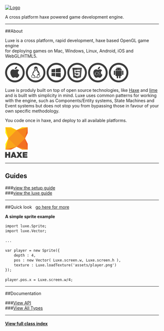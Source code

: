 
[![Logo](http://luxeengine.com/images/logo.png)](./index.html)

A cross platform haxe powered game development engine.

--- 
##About

Luxe is a cross platform, rapid development, haxe based OpenGL game engine    
for deploying games on Mac, Windows, Linux, Android, iOS and WebGL/HTML5.

<img title="Mac" alt="Mac" src="images/mac64.png" class="platform-icon-64"/>
<img title="Linux" alt="Linux" src="images/linux64.png" class="platform-icon-64"/>
<img title="Windows" alt="Windows" src="images/windows64.png" class="platform-icon-64"/>
<img title="WebGL/HTML5" alt="WebGL/HTML5" src="images/web64.png" class="platform-icon-64"/>
<img title="iOS" alt="iOS" src="images/ios64.png" class="platform-icon-64"/>
<img title="Android" alt="Android" src="images/android64.png" class="platform-icon-64"/>

Luxe is produly built on top of open source technologies, like [Haxe](http://haxe.org) and [lime](http://limeframework.com/) and is built with simplicity in mind.
Luxe uses common patterns for working with the engine, such as Components/Entity systems, State Machines and Event systems but does not stop you from bypassing those in favour of your own specific methodology. 

You code once in haxe, and deploy to all available platforms.

[ ![haxe](images/haxe.png) ](http://haxe.org)

----
## Guides

###[view the setup guide](setup.html)   
###[view the luxe guide](guide.html)   

----
##Quick look
&nbsp; [go here for more](quick.html)   
 
**A simple sprite example**

    import luxe.Sprite;
    import luxe.Vector;

    ...

    var player = new Sprite({
        depth : 4,
        pos : new Vector( Luxe.screen.w, Luxe.screen.h ),
        texture : Luxe.loadTexture('assets/player.png')
    });

    player.pos.x = Luxe.screen.w/4;


----

<a name="docs"></a>

##Documentation

###[View API](api.html)   
###[View All Types](types.html) 

---

#### [ View full class index ](api/index.html)   
&nbsp;
&nbsp;

&nbsp;

